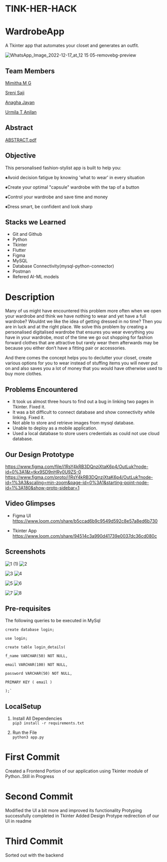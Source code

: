 # TINK-HER-HACK

# WardrobeApp

A Tkinter app that automates your closet and generates an outfit.

![WhatsApp_Image_2022-12-17_at_12 15 05-removebg-preview](https://user-images.githubusercontent.com/92539781/208264938-54831555-ba85-4958-947e-d7cd580e2f42.png)

## Team Members

[Mimitha M G](https://github.com/Mimithamg)

[Sreni Saji](https://github.com/Sre-n)

[Anagha Jayan](https://github.com/AnaghaJn21)

[Urmila T Anilan](https://github.com/urmila-13)

## Abstract

[ABSTRACT.pdf](https://github.com/Sre-n/TINK-HER-HACK/files/10253107/ABSTRACT.pdf)

## Objective

This personalised fashion-stylist app is built to help you:

♦Avoid decision fatigue by knowing 'what to wear' in every situation

♦Create your optimal "capsule" wardrobe with the tap of a button

♦Control your wardrobe and save time and money

♦Dress smart, be confident and look sharp

## Stacks we Learned

- Git and Github
- Python
- Tkinter
- Flutter
- Figma
- MySQL
- Database Connectivity(mysql-python-connector)
- Postman
- Refered AI-ML models

# Description

Many of us might have encountered this problem more often when we open your wardrobe and think we have nothing to wear and yet have a full wardrobe? Wouldnt we like the idea of getting dressed in no time? Then you are in luck and at the right place. We solve this problem by creating a personalised digitalised wardrobe that ensures you wear everything you have in your wardrobe, most of the time we go out shopping for fashion forward clothes that are attractive but rarely wear them afterwards may be because you either don’t have a fitting pair or accessories.

And there comes the concept helps you to declutter your closet, create various options for you to wear instead of stuffing items you will never put on and also saves you a lot of money that you would have otherwise used to buy more clothes.

## Problems Encountered

- It took us almost three hours to find out a bug in linking two pages in Tkinter. Fixed it.
- It was a bit difficult to connect database and show connectivity while linking. Fixed it.
- Not able to store and retrieve images from mysql database.
- Unable to deploy as a mobile application.
- Used a local database to store users credentials as could not use cloud database.

## Our Design Prototype

https://www.figma.com/file/i1RsY4kRB3DQnziXtaK6p4/OutLuk?node-id=0%3A1&t=tkx9SD9nHRy0U9ZS-0
https://www.figma.com/proto/i1RsY4kRB3DQnziXtaK6p4/OutLuk?node-id=1%3A3&scaling=min-zoom&page-id=0%3A1&starting-point-node-id=1%3A180&show-proto-sidebar=1

## Video Glimpses

- Figma UI
https://www.loom.com/share/b5ccad6b9c9549d592c8e57a8ed6b730

- Tkinter App
https://www.loom.com/share/94514c3a990d41739e0037dc36cd080c

## Screenshots

![1 (1)](https://user-images.githubusercontent.com/114649294/208283352-d971719c-647c-4459-b4af-03ed8b2b4426.png)
![2](https://user-images.githubusercontent.com/114649294/208283351-7a7abfaf-ce4e-4798-8b93-337b56b49509.png)

![3](https://user-images.githubusercontent.com/114649294/208283348-afd32054-7869-4470-801f-76be3fe4bfbb.png)
![4](https://user-images.githubusercontent.com/114649294/208283346-d6c5d903-ea9a-4903-98e1-a2fef75b434c.png)

![5](https://user-images.githubusercontent.com/114649294/208283340-8b3e4355-6c64-41e7-bbe8-184c2e39c54f.png)
![6](https://user-images.githubusercontent.com/114649294/208283343-84fe0071-3939-495a-bee6-020a040846c2.png)

![7](https://user-images.githubusercontent.com/114649294/208283354-90354f8a-c025-4cb3-a65e-8d2679170c43.png)
![8](https://user-images.githubusercontent.com/114649294/208283353-d64def8f-e040-4116-963c-f8d4e92b3074.png)


## Pre-requisites
The following queries to be executed in MySql 

`create database login;`

 `use login;`
 
    create table login_details(
 
    f_name VARCHAR(50) NOT NULL,
 
    email VARCHAR(100) NOT NULL,
 
    password VARCHAR(50) NOT NULL,
 
    PRIMARY KEY ( email )
 
    );`
    


## LocalSetup
1) Install All Dependencies   
`pip3 install -r requirements.txt`

2) Run the File  
`python3 app.py`


# First Commit
Created a Frontend Portion of our application using Tkinter module of Python..Still in Progress

# Second Commit
Modified the UI a bit more and improved its functionality
Protyping successfully completed in Tkinter
Added Design Protype redirection of our UI in readme

# Third Commit
Sorted out with the backend
